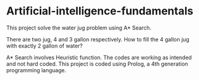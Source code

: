 # Artificial-intelligence-fundamentals

This project solve the water jug problem using A* Search.

There are two jug, 4 and 3 gallon respectively. How to fill the 4 gallon jug with exactly 2 gallon of water?

A* Search involves Heuristic function. The codes are working as intended and not hard coded.
This project is coded using Prolog, a 4th generation programming language.
